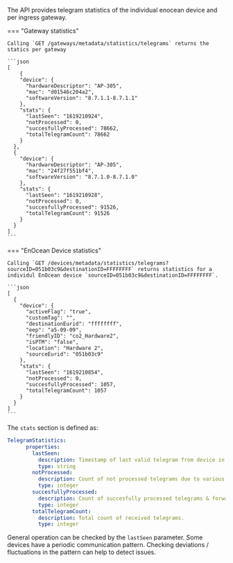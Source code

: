The API provides telegram statistics of the individual enocean device and per ingress gateway.

=== "Gateway statistics"

    Calling `GET /gateways/metadata/statistics/telegrams` returns the statics per gateway
    
    ```json
    [
        {
        "device": {
          "hardwareDescriptor": "AP-305",
          "mac": "d01546c204a2",
          "softwareVersion": "8.7.1.1-8.7.1.1"
        },
        "stats": {
          "lastSeen": "1619210924",
          "notProcessed": 0,
          "succesfullyProcessed": 78662,
          "totalTelegramCount": 78662
        }
      },
      {
        "device": {
          "hardwareDescriptor": "AP-305",
          "mac": "24f27f551bf4",
          "softwareVersion": "8.7.1.0-8.7.1.0"
        },
        "stats": {
          "lastSeen": "1619210928",
          "notProcessed": 0,
          "succesfullyProcessed": 91526,
          "totalTelegramCount": 91526
        }
      }
    ]
    ```

=== "EnOcean Device statistics"

    Calling `GET /devices/metadata/statistics/telegrams?sourceID=051b03c9&destinationID=FFFFFFFF` returns statistics for a individul EnOcean device `sourceID=051b03c9&destinationID=FFFFFFFF`.
    
    ```json
    [
      {
        "device": {
          "activeFlag": "true",
          "customTag": "",
          "destinationEurid": "ffffffff",
          "eep": "a5-09-09",
          "friendlyID": "co2_Hardware2",
          "isPTM": "false",
          "location": "Hardware 2",
          "sourceEurid": "051b03c9"
        },
        "stats": {
          "lastSeen": "1619210854",
          "notProcessed": 0,
          "succesfullyProcessed": 1057,
          "totalTelegramCount": 1057
        }
      }
    ]
    ```

The  `stats` section is defined as:

```yaml
TelegramStatistics:
      properties:
        lastSeen:
          description: Timestamp of last valid telegram from device in UTC seconds.
          type: string
        notProcessed:
          description: Count of not processed telegrams due to various reasons & NOT forwarded on egress.
          type: integer
        succesfullyProcessed:
          description: Count of succesfully processed telegrams & forwarded on egress.
          type: integer
        totalTelegramCount:
          description: Total count of received telegrams.
          type: integer
```

General operation can be checked by the `lastSeen` parameter. Some devices have a periodic communication pattern. Checking deviations / fluctuations in the pattern can help to detect issues.
